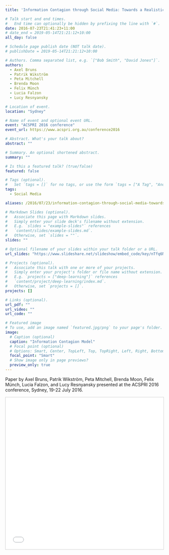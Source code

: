 ```yaml
---
title: 'Information Contagion through Social Media: Towards a Realistic Model of the Australian Twittersphere'

# Talk start and end times.
#   End time can optionally be hidden by prefixing the line with `#`.
date: 2016-07-23T21:41:23+11:00
# date_end = 2019-05-14T21:21:12+10:00
all_day: false

# Schedule page publish date (NOT talk date).
# publishDate = 2019-05-14T21:21:12+10:00

# Authors. Comma separated list, e.g. `["Bob Smith", "David Jones"]`.
authors:
  - Axel Bruns
  - Patrik Wikström
  - Peta Mitchell
  - Brenda Moon
  - Felix Münch
  - Lucia Falzon
  - Lucy Resnyansky

# Location of event.
location: "Sydney"

# Name of event and optional event URL.
event: "ACSPRI 2016 conference"
event_url: https://www.acspri.org.au/conference2016

# Abstract. What's your talk about?
abstract: ""

# Summary. An optional shortened abstract.
summary: ""

# Is this a featured talk? (true/false)
featured: false

# Tags (optional).
#   Set `tags = []` for no tags, or use the form `tags = ["A Tag", "Another Tag"]` for one or more tags.
tags:
  - Social Media

aliases: /2016/07/23/information-contagion-through-social-media-towards-a-realistic-model-of-the-australian-twittersphere/

# Markdown Slides (optional).
#   Associate this page with Markdown slides.
#   Simply enter your slide deck's filename without extension.
#   E.g. `slides = "example-slides"` references 
#   `content/slides/example-slides.md`.
#   Otherwise, set `slides = ""`.
slides: ""

# Optional filename of your slides within your talk folder or a URL.
url_slides: "https://www.slideshare.net/slideshow/embed_code/key/nTfq6NNLbeSzB8"

# Projects (optional).
#   Associate this talk with one or more of your projects.
#   Simply enter your project's folder or file name without extension.
#   E.g. `projects = ["deep-learning"]` references 
#   `content/project/deep-learning/index.md`.
#   Otherwise, set `projects = []`.
projects: []

# Links (optional).
url_pdf: ""
url_video: ""
url_code: ""

# Featured image
# To use, add an image named `featured.jpg/png` to your page's folder. 
image:
  # Caption (optional)
  caption: "Information Contagion Model"
  # Focal point (optional)
  # Options: Smart, Center, TopLeft, Top, TopRight, Left, Right, BottomLeft, Bottom, BottomRight
  focal_point: "Smart"
  # Show image only in page previews?
  preview_only: true
---
```


Paper by Axel Bruns, Patrik Wikström, Peta Mitchell, Brenda Moon, Felix Münch, Lucia Falzon, and Lucy Resnyansky presented at the ACSPRI 2016 conference, Sydney, 19-22 July 2016.

<iframe src="//www.slideshare.net/slideshow/embed_code/key/nTfq6NNLbeSzB8" width="595" height="485" frameborder="0" marginwidth="0" marginheight="0" scrolling="no" style="border:1px solid #CCC; border-width:1px; margin-bottom:5px; max-width: 100%;" allowfullscreen> </iframe> 
